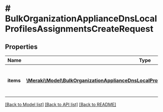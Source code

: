 # # BulkOrganizationApplianceDnsLocalProfilesAssignmentsCreateRequest

## Properties

Name | Type | Description | Notes
------------ | ------------- | ------------- | -------------
**items** | [**\Meraki\Model\BulkOrganizationApplianceDnsLocalProfilesAssignmentsCreateRequestItemsInner[]**](BulkOrganizationApplianceDnsLocalProfilesAssignmentsCreateRequestItemsInner.md) | List containing the network ID and Profile ID |

[[Back to Model list]](../../README.md#models) [[Back to API list]](../../README.md#endpoints) [[Back to README]](../../README.md)
